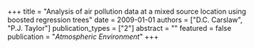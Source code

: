 +++
title = "Analysis of air pollution data at a mixed source location using boosted regression trees"
date = 2009-01-01
authors = ["D.C. Carslaw", "P.J. Taylor"]
publication_types = ["2"]
abstract = ""
featured = false
publication = "*Atmospheric Environment*"
+++

